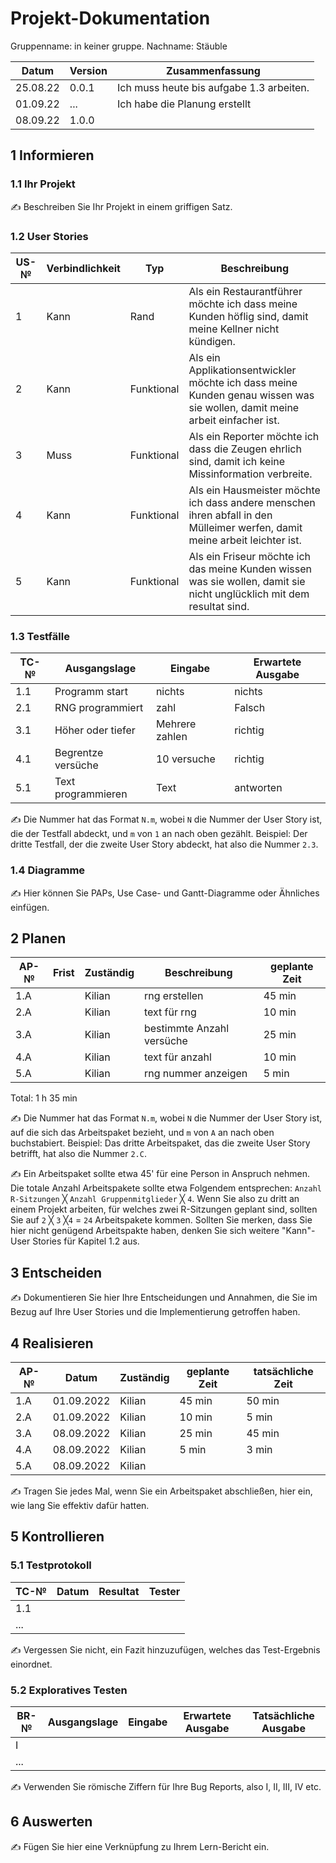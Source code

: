 # Projekt-Dokumentation

Gruppenname: in keiner gruppe. Nachname: Stäuble

| Datum | Version | Zusammenfassung                                              |
| ----- | ------- | ------------------------------------------------------------ |
|25.08.22| 0.0.1   | Ich muss heute bis aufgabe 1.3 arbeiten. |
|01.09.22| ...     | Ich habe die Planung erstellt|
|08.09.22| 1.0.0   | |

## 1 Informieren

### 1.1 Ihr Projekt

✍️ Beschreiben Sie Ihr Projekt in einem griffigen Satz.

### 1.2 User Stories

| US-№ | Verbindlichkeit | Typ  | Beschreibung                       |
| ---- | --------------- | ---- | ---------------------------------- |
| 1    |  Kann           | Rand      | Als ein Restaurantführer möchte ich dass meine Kunden höflig sind, damit meine Kellner nicht kündigen.|
| 2    |  Kann           | Funktional| Als ein Applikationsentwickler möchte ich dass meine Kunden genau wissen was sie wollen, damit meine arbeit einfacher ist.|
| 3    |  Muss           | Funktional| Als ein Reporter möchte ich dass die Zeugen ehrlich sind, damit ich keine Missinformation verbreite.|
| 4    |  Kann           | Funktional| Als ein Hausmeister möchte ich dass andere menschen ihren abfall in den Mülleimer werfen, damit meine arbeit leichter ist.|
| 5    |  Kann           | Funktional| Als ein Friseur möchte ich das meine Kunden wissen was sie wollen, damit sie nicht unglücklich mit dem resultat sind.|


### 1.3 Testfälle

| TC-№ | Ausgangslage | Eingabe | Erwartete Ausgabe |
| ---- | ------------ | ------- | ----------------- |
| 1.1  |Programm start| nichts  |  nichts           |
| 2.1  |RNG programmiert|   zahl|  Falsch           |
| 3.1  |Höher oder tiefer| Mehrere zahlen|  richtig |
| 4.1  |Begrentze versüche|   10 versuche|   richtig|
| 5.1  |Text programmieren| Text        | antworten |

✍️ Die Nummer hat das Format `N.m`, wobei `N` die Nummer der User Story ist, die der Testfall abdeckt, und `m` von `1` an nach oben gezählt. Beispiel: Der dritte Testfall, der die zweite User Story abdeckt, hat also die Nummer `2.3`.

### 1.4 Diagramme

✍️ Hier können Sie PAPs, Use Case- und Gantt-Diagramme oder Ähnliches einfügen.

## 2 Planen

| AP-№ | Frist | Zuständig | Beschreibung | geplante Zeit |
| ---- | ----- | --------- | ------------ | ------------- |
| 1.A  |       |   Kilian        | rng erstellen | 45 min |
| 2.A  |       |   Kilian        | text für rng |  10 min |
| 3.A  |       |   Kilian        | bestimmte Anzahl versüche | 25 min |
| 4.A  |       |   Kilian        | text für anzahl | 10 min |
| 5.A  |       |   Kilian        | rng nummer anzeigen | 5 min |


Total: 1 h 35 min

✍️ Die Nummer hat das Format `N.m`, wobei `N` die Nummer der User Story ist, auf die sich das Arbeitspaket bezieht, und `m` von `A` an nach oben buchstabiert. Beispiel: Das dritte Arbeitspaket, das die zweite User Story betrifft, hat also die Nummer `2.C`.

✍️ Ein Arbeitspaket sollte etwa 45' für eine Person in Anspruch nehmen. Die totale Anzahl Arbeitspakete sollte etwa Folgendem entsprechen: `Anzahl R-Sitzungen` ╳ `Anzahl Gruppenmitglieder` ╳ `4`. Wenn Sie also zu dritt an einem Projekt arbeiten, für welches zwei R-Sitzungen geplant sind, sollten Sie auf `2` ╳ `3` ╳`4` = `24` Arbeitspakete kommen. Sollten Sie merken, dass Sie hier nicht genügend Arbeitspakte haben, denken Sie sich weitere "Kann"-User Stories für Kapitel 1.2 aus.

## 3 Entscheiden

✍️ Dokumentieren Sie hier Ihre Entscheidungen und Annahmen, die Sie im Bezug auf Ihre User Stories und die Implementierung getroffen haben.

## 4 Realisieren

| AP-№ | Datum | Zuständig | geplante Zeit | tatsächliche Zeit |
| ---- | ----- | --------- | ------------- | ----------------- |
| 1.A  | 01.09.2022|Kilian |  45 min       | 50 min            |
| 2.A  | 01.09.2022|Kilian |  10 min       | 5 min             |
| 3.A  | 08.09.2022|Kilian |  25 min       | 45 min            |
| 4.A  | 08.09.2022|Kilian |  5 min        | 3 min             |
| 5.A  | 08.09.2022|Kilian |  

✍️ Tragen Sie jedes Mal, wenn Sie ein Arbeitspaket abschließen, hier ein, wie lang Sie effektiv dafür hatten.

## 5 Kontrollieren

### 5.1 Testprotokoll

| TC-№ | Datum | Resultat | Tester |
| ---- | ----- | -------- | ------ |
| 1.1  |       |          |        |
| ...  |       |          |        |

✍️ Vergessen Sie nicht, ein Fazit hinzuzufügen, welches das Test-Ergebnis einordnet.

### 5.2 Exploratives Testen

| BR-№ | Ausgangslage | Eingabe | Erwartete Ausgabe | Tatsächliche Ausgabe |
| ---- | ------------ | ------- | ----------------- | -------------------- |
| I    |              |         |                   |                      |
| ...  |              |         |                   |                      |

✍️ Verwenden Sie römische Ziffern für Ihre Bug Reports, also I, II, III, IV etc.

## 6 Auswerten

✍️ Fügen Sie hier eine Verknüpfung zu Ihrem Lern-Bericht ein.
